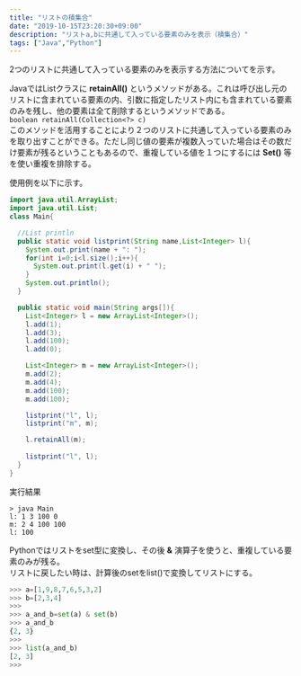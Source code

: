 ```yaml
---
title: "リストの積集合"
date: "2019-10-15T23:20:30+09:00"
description: "リストa,bに共通して入っている要素のみを表示（積集合）"
tags: ["Java","Python"]
---
```


2つのリストに共通して入っている要素のみを表示する方法についてを示す。

<div class="note_content_by_programming_language" id="note_content_Java">

JavaではListクラスに **retainAll()** というメソッドがある。これは呼び出し元のリストに含まれている要素の内、引数に指定したリスト内にも含まれている要素のみを残し、他の要素は全て削除するというメソッドである。    
`boolean retainAll(Collection<?> c)`  
このメソッドを活用することにより２つのリストに共通して入っている要素のみを取り出すことができる。ただし同じ値の要素が複数入っていた場合はその数だけ要素が残るということもあるので、重複している値を１つにするには **Set()** 等を使い重複を排除する。 

使用例を以下に示す。  

```java
import java.util.ArrayList;
import java.util.List;
class Main{

  //List println
  public static void listprint(String name,List<Integer> l){
    System.out.print(name + ": ");
    for(int i=0;i<l.size();i++){
      System.out.print(l.get(i) + " ");
    }
    System.out.println();
  }

  public static void main(String args[]){
    List<Integer> l = new ArrayList<Integer>();
    l.add(1);
    l.add(3);
    l.add(100);
    l.add(0);

    List<Integer> m = new ArrayList<Integer>();
    m.add(2);
    m.add(4);
    m.add(100);
    m.add(100);

    listprint("l", l);
    listprint("m", m);

    l.retainAll(m);
    
    listprint("l", l);
  }
}
```

実行結果
```
> java Main
l: 1 3 100 0
m: 2 4 100 100
l: 100
```

</div>
<div class="note_content_by_programming_language" id="note_content_Python">

Pythonではリストをset型に変換し、その後 **&** 演算子を使うと、重複している要素のみが残る。  
リストに戻したい時は、計算後のsetをlist()で変換してリストにする。

```python
>>> a=[1,9,8,7,6,5,3,2]
>>> b=[2,3,4]
>>>
>>> a_and_b=set(a) & set(b)
>>> a_and_b
{2, 3}
>>>
>>> list(a_and_b)
[2, 3]
>>>
```

</div>



